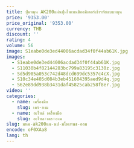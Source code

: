 ```yaml
---
title: ปุ่มหมุน AK200แผ่นปุ่มโพเทนชิออมิเตอร์เข้ารหัสแบบหมุน
price: '9353.00'
price_original: '9353.00'
currency: THB
discount: ''
rating: 4
volume: 56
image: S1eabe0de3ed44006acdad34f0f44ab61K.jpg
images:
  - S1eabe0de3ed44006acdad34f0f44ab61K.jpg
  - S11030b4f82144283bc799a83195c3130z.jpg
  - Sd5d905a053c742d48dcd699dc5357c4cX.jpg
  - S10c34e405d084b3eb451604395aed9d4q.jpg
  - S62e89dd938b3431daf45825cab258f8er.jpg
video: ''
categories:
  - name: เครื่องมือ
    slug: เคร-องม
  - name: อะไหล่ เครื่องมือ
    slug: อะไหล-เคร-องม
slug: มหม-ak200แผ-นป-มโพเทนช-ออม
encode: oF0XAa8
lang: th
---
```

  